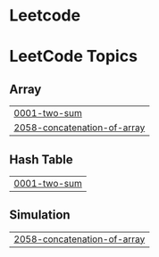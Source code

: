 # Leetcode
<!---LeetCode Topics Start-->
# LeetCode Topics
## Array
|  |
| ------- |
| [0001-two-sum](https://github.com/userChandru/Leetcode/tree/master/0001-two-sum) |
| [2058-concatenation-of-array](https://github.com/userChandru/Leetcode/tree/master/2058-concatenation-of-array) |
## Hash Table
|  |
| ------- |
| [0001-two-sum](https://github.com/userChandru/Leetcode/tree/master/0001-two-sum) |
## Simulation
|  |
| ------- |
| [2058-concatenation-of-array](https://github.com/userChandru/Leetcode/tree/master/2058-concatenation-of-array) |
<!---LeetCode Topics End-->
